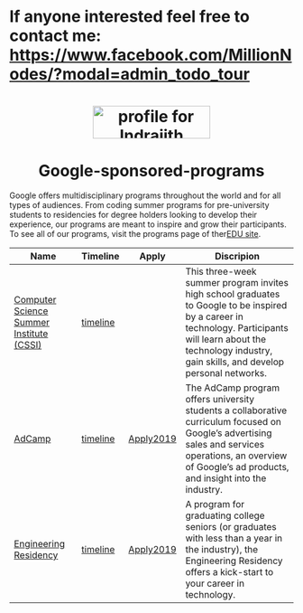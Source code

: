 # If anyone interested feel free to contact me: https://www.facebook.com/MillionNodes/?modal=admin_todo_tour
<h1 align="middle"><a href="https://stackexchange.com/users/11078123/indrajith-ekanayake"><img src="https://stackexchange.com/users/flair/11078123.png" width="208" height="58" alt="profile for Indrajith Ekanayake on Stack Exchange, a network of free, community-driven Q&amp;A sites" title="profile for Indrajith Ekanayake on Stack Exchange, a network of free, community-driven Q&amp;A sites" /></a></h1>

<h1 align="middle">Google-sponsored-programs</h1>
Google offers multidisciplinary programs throughout the world and for all types of audiences. From coding summer programs for pre-university students to residencies for degree holders looking to develop their experience, our programs are meant to inspire and grow their participants. To see all of our programs, visit the programs page of ther<a href="Google offers multidisciplinary programs throughout the world and for all types of audiences. From coding summer programs for pre-university students to residencies for degree holders looking to develop their experience, our programs are meant to inspire and grow their participants. To see all of our programs, visit the programs page of our EDU site. ">EDU site</a>.

| Name                                    | Timeline            |Apply            |Discripion            |
|-----------------------------------------|-----------------|-----------------|-----------------|
| [Computer Science Summer Institute (CSSI)](https://www.google.com/edu/resources/programs/computer-science-summer-institute/) | [timeline]() |[]() |This three-week summer program invites high school graduates to Google to be inspired by a career in technology. Participants will learn about the technology industry, gain skills, and develop personal networks. |
| [AdCamp](https://www.google.com/edu/resources/programs/adcamp/) |[timeline]() |[Apply2019](https://docs.google.com/forms/d/e/1FAIpQLSejuiZhlf3K1OG0TDFH03iFSyt2nYhpckMhKR6S326t8wvRvA/viewform) |  The AdCamp program offers university students a collaborative curriculum focused on Google’s advertising sales and services operations, an overview of Google’s ad products, and insight into the industry. |
| [Engineering Residency](https://www.google.com/about/careers/students/engres.html) |[timeline]() |[Apply2019](https://www.google.com/about/careers/jobs#!t=jo&jid=/google/engineering-resident-university-graduate-1600-amphitheatre-pkwy-mountain-view-ca-2638360187&) | A program for graduating college seniors (or graduates with less than a year in the industry), the Engineering Residency offers a kick-start to your career in technology. |

